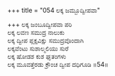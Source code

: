 +++
title = "054 ಲಕ್ಕ ಜಮ್ಬೂದ್ವೀಪವಾ"

+++
ಲಕ್ಕ ಜಂಬೂದ್ವೀಪವಾ ಪರಿ  
ಲಕ್ಕ ಲವಣ ಸಮುದ್ರ ನಾಲುಕು  
ಲಕ್ಕ ದ್ವೀಪ ಪ್ಲಕ್ಷವಿಕ್ಷು ಸಮುದ್ರವೊಂದಾಗಿ   
ಲಕ್ಕವೆಂಟು ಸುಶಾಲ್ಮಲಿಯು ಸುರೆ  
ಲಕ್ಕ ಷೋಡಶ ಕುಶ ಘೃತಂಗಳು  
ಲಕ್ಕ ಮೂವತ್ತೆರಡು ಕ್ರೌಂಚ ದ್ವೀಪ ದಧಿಗೂಡಿ      ॥54॥